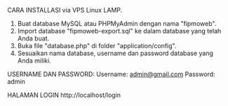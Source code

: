 CARA INSTALLASI via VPS Linux LAMP.
1. Buat database MySQL atau PHPMyAdmin dengan nama "fipmoweb".
2. Import database "fipmoweb-export.sql" ke dalam database yang telah Anda buat.
3. Buka file "database.php" di folder "application/config".
4. Sesuaikan nama database, username dan password database yang Anda miliki.

USERNAME DAN PASSWORD:
Username: admin@gmail.com
Password: admin

HALAMAN LOGIN
http://localhost/login
